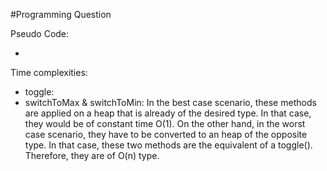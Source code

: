 #Programming Question

Pseudo Code:

- 


Time complexities:

- toggle:
- switchToMax & switchToMin: In the best case scenario, these methods are applied on a heap that is already of the desired type. 
                             In that case, they would be of constant time O(1). 
                             On the other hand, in the worst case scenario, they have to be converted to an heap of the opposite type.
                             In that case, these two methods are the equivalent of a toggle(). Therefore, they are of O(n) type. 

